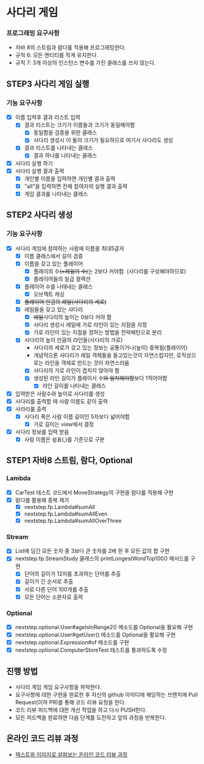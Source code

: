 # 사다리 게임

### 프로그래밍 요구사항

* 자바 8의 스트림과 람다를 적용해 프로그래밍한다.
* 규칙 6: 모든 엔티티를 작게 유지한다.
* 규칙 7: 3개 이상의 인스턴스 변수를 가진 클래스를 쓰지 않는다.

## STEP3 사다리 게임 실행

### 기능 요구사항
 * [x] 이름 입력후 결과 리스트 입력
   * [x] 결과 리스트는 크기가 이름들과 크기가 동일해야함
     * [x] 동일함을 검증을 위한 클래스
     * [x] 사다리 생성시 이 둘의 크기가 필요하므로 여기서 사다리도 생성
   * [x] 결과 리스트를 나타내는 클래스
     * [x] 결과 하나를 나타내는 클래스
 * [x] 사다리 실행 하기
 * [x] 사다리 실행 결과 출력
   * [x] 개인별 이름을 입력하면 개인별 결과 출력
   * [x] "all"을 입력하면 전체 참여자의 실행 결과 출력
   * [x] 게임 결과를 나타내는 클래스

## STEP2 사다리 생성

### 기능 요구사항

 * [x] 사다리 게임에 참여하는 사람에 이름을 최대5글자
   * [x] 이름 클래스에서 길이 검증
   * [x] 이름을 갖고 있는 플레이어
       * [x] 플레이의 수~~(=레일의 수)~~는 2보다 커야함. (사다리를 구성해야하므로)
       * [x] 플레이어들의 일급 컬랙션
   * [x] 플레이어 수를 나태내는 클래스
     * [x] 오브젝트 캐싱
   * [x] ~~플레이어 만큼의 레일(사다리의 세로)~~
   * [x] 레일들을 갖고 있는 사다리
       * [x] ~~레일~~사다리의 높이는 0보다 커야 함
       * [x] 사다리 생성시 레일에 가로 라인이 있는 지점을 지정
       * [x] 가로 라인이 있는 지점을 정하는 방법을 전략패턴으로 분리
   * [x] 사다리의 높이 만큼의 라인들(사다리의 가로)
     * 사다리의 세로가 갖고 있는 정보는 공통이거나(높이) 중복됨(플레이어)
     * 개념적으론 사다리가 레일 객체들을 들고있는것이 자연스럽지만, 로직상으로는 라인을 객체로 만드는 것이 자연스러움
     * [x] 사다리의 가로 라인이 겹치지 않아야 함
     * [x] 생성된 라인 길이가 플레이서 수~~와 일치해야함~~보다 1적어야함
       * [x] 라인 길이를 나타내는 클래스
 * [x] 입력받은 사람수와 높이로 사다리를 생성
 * [x] 사다리를 출력할 때 사람 이름도 같이 출력
 * [x] 사라리를 출력
   * [x] 사다리 폭은 사람 이름 길이인 5자보다 넓어야함
     * [x] 가로 길이는 view에서 결정
 * [x] 사다리 정보를 입력 받음
   * [x] 사람 이름은 쉼표(,)를 기준으로 구분

## STEP1  자바8 스트림, 람다, Optional

### Lambda
* [x] CarTest 테스트 코드에서 MoveStrategy의 구현을 람다를 적용해 구현
* [x] 람다를 활용해 중복 제거
  * [x] nextstep.fp.Lambda#sumAll
  * [x] nextstep.fp.Lambda#sumAllEven
  * [x] nextstep.fp.Lambda#sumAllOverThree

### Stream
* [x] List에 담긴 모든 숫자 중 3보다 큰 숫자를 2배 한 후 모든 값의 합 구현
* [x] nextstep.fp.StreamStudy 클래스의 printLongestWordTop100() 메서드를 구현
  * [x] 단어의 길이가 12자를 초과하는 단어를 추출
  * [x] 길이가 긴 순서로 추출
  * [x] 서로 다른 단어 100개를 추출
  * [x] 모든 단어는 소문자로 출력

### Optional
* [x] nextstep.optional.User#ageIsInRange2() 메소드를 Optional을 활요해 구현
* [x] nextstep.optional.User#getUser() 메소드를 Optional을 활요해 구현
* [x] nextstep.optional.Expression#of 메소드를 구현
* [x] nextstep.optional.ComputerStoreTest 테스트를 통과하도록 수정

## 진행 방법
* 사다리 게임 게임 요구사항을 파악한다.
* 요구사항에 대한 구현을 완료한 후 자신의 github 아이디에 해당하는 브랜치에 Pull Request(이하 PR)를 통해 코드 리뷰 요청을 한다.
* 코드 리뷰 피드백에 대한 개선 작업을 하고 다시 PUSH한다.
* 모든 피드백을 완료하면 다음 단계를 도전하고 앞의 과정을 반복한다.

## 온라인 코드 리뷰 과정
* [텍스트와 이미지로 살펴보는 온라인 코드 리뷰 과정](https://github.com/nextstep-step/nextstep-docs/tree/master/codereview)